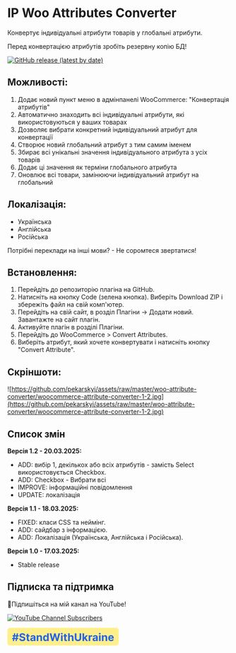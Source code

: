 # IP Woo Attributes Converter

Конвертує індивідуальні атрибути товарів у глобальні атрибути.

Перед конвертацією атрибутів зробіть резервну копію БД!

[![GitHub release (latest by date)](https://img.shields.io/github/v/release/pekarskyi/woo-attribute-converter?style=for-the-badge)](https://GitHub.com/pekarskyi/woo-attribute-converter/releases/)

## Можливості:
1. Додає новий пункт меню в адмінпанелі WooCommerce: "Конвертація атрибутів"
2. Автоматично знаходить всі індивідуальні атрибути, які використовуються у ваших товарах
3. Дозволяє вибрати конкретний індивідуальний атрибут для конвертації
4. Створює новий глобальний атрибут з тим самим іменем
5. Збирає всі унікальні значення індивідуального атрибута з усіх товарів
6. Додає ці значення як терміни глобального атрибута
7. Оновлює всі товари, замінюючи індивідуальний атрибут на глобальний

## Локалізація:
- Українська
- Англійська
- Російська

Потрібні переклади на інші мови? - Не соромтеся звертатися!

## Встановлення:
1. Перейдіть до репозиторію плагіна на GitHub.
2. Натисніть на кнопку Code (зелена кнопка). Виберіть Download ZIP і збережіть файл на свій комп'ютер.
3. Перейдіть на свій сайт, в розділ Плагіни → Додати новий. Завантажте на сайт плагін.
4. Активуйте плагін в розділі Плагіни.
5. Перейдіть до WooCommerce > Convert Attributes.
6. Виберіть атрибут, який хочете конвертувати і натисніть кнопку "Convert Attribute".

## Скріншоти:
![https://github.com/pekarskyi/assets/raw/master/woo-attribute-converter/woocommerce-attribute-converter-1-2.jpg](https://github.com/pekarskyi/assets/raw/master/woo-attribute-converter/woocommerce-attribute-converter-1-2.jpg)

## Список змін

**Версія 1.2 - 20.03.2025:**
- ADD: вибір 1, декількох або всіх атрибутів - замість Select використовується Checkbox.
- ADD: Checkbox - Вибрати всі
- IMPROVE: інформаційні повідомлення
- UPDATE: локалізація
  
**Версія 1.1 - 18.03.2025:**
- FIXED: класи CSS та неймінг.
- ADD: сайдбар з інформацією.
- ADD: Локалізація (Українська, Англійська і Російська).

**Версія 1.0 - 17.03.2025:**
- Stable release

## Підписка та підтримка

👨Підпишіться на мій канал на YouTube!

[![YouTube Channel Subscribers](https://img.shields.io/youtube/channel/subscribers/UC9ZEeT6WrGupgza9KXpazyA)](https://www.youtube.com/@inwebpress/videos)

[![Stand With Ukraine](https://raw.githubusercontent.com/vshymanskyy/StandWithUkraine/main/badges/StandWithUkraine.svg)](https://justgo.ink/standwithukraine)